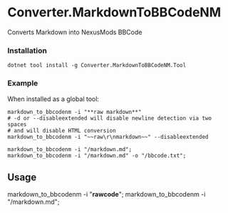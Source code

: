 # Converter.MarkdownToBBCodeNM
Converts Markdown into NexusMods BBCode

### Installation
```shell
dotnet tool install -g Converter.MarkdownToBBCodeNM.Tool
```

### Example
When installed as a global tool:
```shell
markdown_to_bbcodenm -i "**raw markdown**"
# -d or --disableextended will disable newline detection via two spaces
# and will disable HTML conversion
markdown_to_bbcodenm -i "~~raw\r\nmarkdown~~" --disableextended

markdown_to_bbcodenm -i "/markdown.md";
markdown_to_bbcodenm -i "/markdown.md" -o "/bbcode.txt";
```

## Usage
markdown_to_bbcodenm -i "**rawcode**";
markdown_to_bbcodenm -i "/markdown.md";